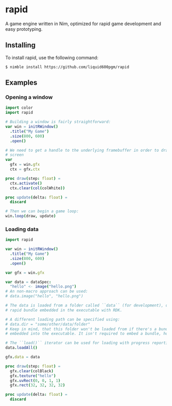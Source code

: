 # rapid

A game engine written in Nim, optimized for rapid game development and
easy prototyping.

## Installing

To install rapid, use the following command:
```
$ nimble install https://github.com/liquid600pgm/rapid
```

## Examples

### Opening a window

```nim
import color
import rapid

# Building a window is fairly straightforward:
var win = initRWindow()
  .title("My Game")
  .size(800, 600)
  .open()

# We need to get a handle to the underlying framebuffer in order to draw on the
# screen
var
  gfx = win.gfx
  ctx = gfx.ctx

proc draw(step: float) =
  ctx.activate()
  ctx.clear(col(colWhite))

proc update(delta: float) =
  discard

# Then we can begin a game loop:
win.loop(draw, update)
```

### Loading data

```nim
import rapid

var win = initRWindow()
  .title("My Game")
  .size(800, 600)
  .open()

var gfx = win.gfx

var data = dataSpec:
  "hello" <- image("hello.png")
# An non-macro approach can be used:
# data.image("hello", "hello.png")

# The data is loaded from a folder called ``data`` (for development), or the
# rapid bundle embedded in the executable with RDK.

# A different loading path can be specified using:
# data.dir = "some/other/data/folder"
# Keep in mind, that this folder won't be loaded from if there's a bundle
# embedded into the executable. It isn't required to embed a bundle, however.

# The ``load()`` iterator can be used for loading with progress reporting
data.loadAll()

gfx.data = data

proc draw(step: float) =
  gfx.clear(colBlack)
  gfx.texture("hello")
  gfx.uvRect(0, 0, 1, 1)
  gfx.rect(32, 32, 32, 32)

proc update(delta: float) =
  discard
```
